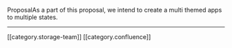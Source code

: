 

ProposalAs a part of this proposal, we intend to create a multi themed apps to multiple states.









*****

[[category.storage-team]] 
[[category.confluence]] 
